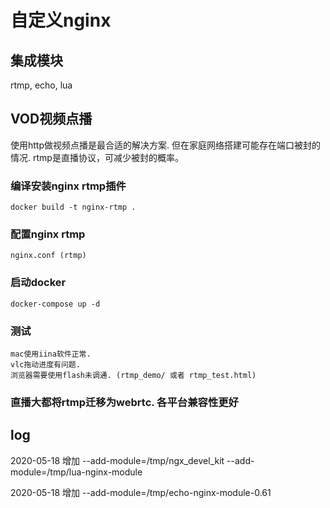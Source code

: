 # 自定义nginx

## 集成模块

rtmp, echo, lua

## VOD视频点播

使用http做视频点播是最合适的解决方案. 但在家庭网络搭建可能存在端口被封的情况. rtmp是直播协议，可减少被封的概率。

### 编译安装nginx rtmp插件

    docker build -t nginx-rtmp .

### 配置nginx rtmp

    nginx.conf (rtmp)

### 启动docker

    docker-compose up -d

### 测试

    mac使用iina软件正常.
    vlc拖动进度有问题. 
    浏览器需要使用flash未调通. (rtmp_demo/ 或者 rtmp_test.html)

### 直播大都将rtmp迁移为webrtc. 各平台兼容性更好

## log

2020-05-18 增加  --add-module=/tmp/ngx_devel_kit
                --add-module=/tmp/lua-nginx-module

2020-05-18 增加 --add-module=/tmp/echo-nginx-module-0.61
